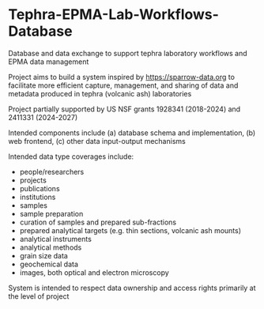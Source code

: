 # Tephra-EPMA-Lab-Workflows-Database
Database and data exchange to support tephra laboratory workflows and EPMA data management

Project aims to build a system inspired by https://sparrow-data.org to facilitate more efficient capture, management, and sharing of data and metadata produced in tephra (volcanic ash) laboratories

Project partially supported by US NSF grants 1928341 (2018-2024) and 2411331 (2024-2027)

Intended components include (a) database schema and implementation, (b) web frontend, (c) other data input-output mechanisms

Intended data type coverages include:
- people/researchers
- projects
- publications
- institutions
- samples
- sample preparation
- curation of samples and prepared sub-fractions
- prepared analytical targets (e.g. thin sections, volcanic ash mounts)
- analytical instruments
- analytical methods
- grain size data
- geochemical data
- images, both optical and electron microscopy

System is intended to respect data ownership and access rights primarily at the level of project
